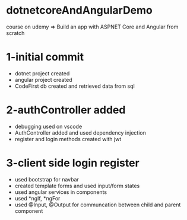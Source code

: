 # dotnetcoreAndAngularDemo
course on udemy => Build an app with ASPNET Core and Angular from scratch 

# 1-initial commit
- dotnet project created
- angular project created
- CodeFirst db created and retrieved data from sql

# 2-authController added
- debugging used on vscode
- AuthController added and used dependency injection
- register and login methods created with jwt

# 3-client side login register
- used bootstrap for navbar
- created template forms and used input/form states
- used angular services in components
- used *ngIf, *ngFor
- used @Input, @Output for communcation between child and parent component
